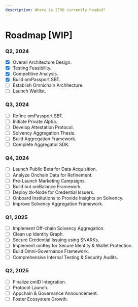 ```yaml
---
description: Where is ZERO currently headed?
---
```


# Roadmap \[WIP]

### Q2, 2024

* [x] Overall Architecture Design.
* [x] Testing Feasibility.
* [x] Competitive Analysis.
* [x] Build omPassport SBT.
* [ ] Establish Omnichain Architecture.
* [ ] Launch Waitlist.

### Q3, 2024

* [ ] Refine omPassport SBT.
* [ ] Initiate Private Alpha.
* [ ] Develop Attestation Protocol.
* [ ] Solvency Aggregation Thesis.
* [ ] Build Aggregation Framework.
* [ ] Complete Aggregator SDK.

### Q4, 2024

* [ ] Launch Public Beta for Data Acquisition.
* [ ] Analyze Onchain Data for Refinement.
* [ ] Pre-Launch Marketing Campaigns.
* [ ] Build out omBalance Framework.
* [ ] Deploy zk-Node for Credential Issuers.
* [ ] Onboard Institutions to Provide Insights on Solvency.
* [ ] Improve Solvency Aggregation Framework.

### Q1, 2025

* [ ] Implement Off-chain Solvency Aggregation.
* [ ] Clean up Identity Graph.
* [ ] Secure Credential Issuing using SNARKs.
* [ ] Implement omKey for Secure Identity & Wallet Protection.
* [ ] Build Omni-Governance Framework.
* [ ] Comprehensive Internal Testing & Security Audits.

### Q2, 2025

* [ ] Finalize omID Integration.
* [ ] Protocol Launch.
* [ ] Appchain & Governance Announcement.
* [ ] Foster Ecosystem Growth.
